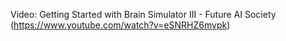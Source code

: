 Video: Getting Started with Brain Simulator III - 
Future AI Society (https://www.youtube.com/watch?v=eSNRHZ6mypk)